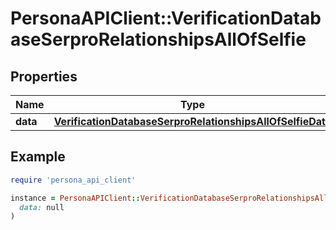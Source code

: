 # PersonaAPIClient::VerificationDatabaseSerproRelationshipsAllOfSelfie

## Properties

| Name | Type | Description | Notes |
| ---- | ---- | ----------- | ----- |
| **data** | [**VerificationDatabaseSerproRelationshipsAllOfSelfieData**](VerificationDatabaseSerproRelationshipsAllOfSelfieData.md) |  | [optional] |

## Example

```ruby
require 'persona_api_client'

instance = PersonaAPIClient::VerificationDatabaseSerproRelationshipsAllOfSelfie.new(
  data: null
)
```

